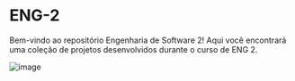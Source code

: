 # ENG-2
Bem-vindo ao repositório Engenharia de Software 2! Aqui você encontrará uma coleção de projetos desenvolvidos durante o curso de ENG 2.

![image](https://github.com/user-attachments/assets/11514905-a883-4b62-9085-7d11fecfe56f)
